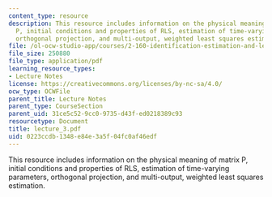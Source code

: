 ```yaml
---
content_type: resource
description: This resource includes information on the physical meaning of matrix
  P, initial conditions and properties of RLS, estimation of time-varying parameters,
  orthogonal projection, and multi-output, weighted least squares estimation.
file: /ol-ocw-studio-app/courses/2-160-identification-estimation-and-learning-spring-2006/0223ccdb1348e84e3a5f04fc0af46edf_lecture_3.pdf
file_size: 250880
file_type: application/pdf
learning_resource_types:
- Lecture Notes
license: https://creativecommons.org/licenses/by-nc-sa/4.0/
ocw_type: OCWFile
parent_title: Lecture Notes
parent_type: CourseSection
parent_uid: 31ce5c52-9cc0-9735-d43f-ed0218389c93
resourcetype: Document
title: lecture_3.pdf
uid: 0223ccdb-1348-e84e-3a5f-04fc0af46edf
---
```

This resource includes information on the physical meaning of matrix P, initial conditions and properties of RLS, estimation of time-varying parameters, orthogonal projection, and multi-output, weighted least squares estimation.
